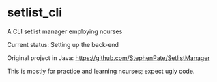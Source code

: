 # setlist_cli
A CLI setlist manager employing ncurses

Current status: Setting up the back-end

Original project in Java: https://github.com/StephenPate/SetlistManager

This is mostly for practice and learning ncurses; expect ugly code.


